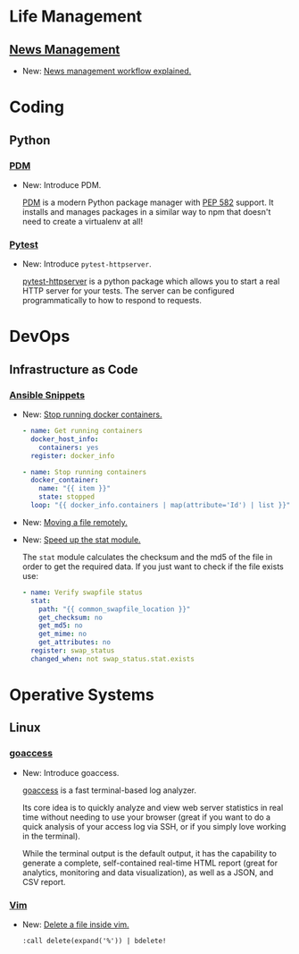 # Life Management

## [News Management](news_management.md)

* New: [News management workflow explained.](news_management.md#workflow)

# Coding

## Python

### [PDM](pdm.md)

* New: Introduce PDM.

    [PDM](https://pdm.fming.dev/) is a modern Python package manager with [PEP
    582](https://www.python.org/dev/peps/pep-0582/) support. It installs and manages
    packages in a similar way to npm that doesn't need to create a virtualenv at
    all!

### [Pytest](pytest_httpserver.md)

* New: Introduce `pytest-httpserver`.

    [pytest-httpserver](https://pytest-httpserver.readthedocs.io/en/latest/index.html)
    is a python package which allows you to start a real HTTP server for your tests.
    The server can be configured programmatically to how to respond to requests.
    

# DevOps

## Infrastructure as Code

### [Ansible Snippets](ansible_snippets.md)

* New: [Stop running docker containers.](ansible_snippets.md#stop-running-docker-containers)

    ```yaml
    - name: Get running containers
      docker_host_info:
        containers: yes
      register: docker_info
    
    - name: Stop running containers
      docker_container:
        name: "{{ item }}"
        state: stopped
      loop: "{{ docker_info.containers | map(attribute='Id') | list }}"
    ```

* New: [Moving a file remotely.](ansible_snippets.md#moving-a-file-remotely)
* New: [Speed up the stat module.](ansible_snippets.md#speed-up-the-stat-module)

    The `stat` module calculates the checksum and the md5 of the file in order to
    get the required data. If you just want to check if the file exists use:
    
    ```yaml
    - name: Verify swapfile status
      stat:
        path: "{{ common_swapfile_location }}"
        get_checksum: no
        get_md5: no
        get_mime: no
        get_attributes: no
      register: swap_status
      changed_when: not swap_status.stat.exists
    ```

# Operative Systems

## Linux

### [goaccess](goaccess.md)

* New: Introduce goaccess.

    [goaccess](https://goaccess.io/) is a fast terminal-based log analyzer.
    
    Its core idea is to quickly analyze and view web server statistics in real time
    without needing to use your browser (great if you want to do a quick analysis of
    your access log via SSH, or if you simply love working in the terminal).
    
    While the terminal output is the default output, it has the capability to
    generate a complete, self-contained real-time HTML report (great for analytics,
    monitoring and data visualization), as well as a JSON, and CSV report.

### [Vim](vim.md)

* New: [Delete a file inside vim.](vim.md#delete-a-file-inside-vim)

    ```vim
    :call delete(expand('%')) | bdelete!
